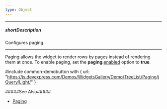 ```yaml
---
type: Object
---
```

---
##### shortDescription
Configures paging.

---
Paging allows the widget to render rows by pages instead of rendering them at once. To enable paging, set the **paging**.[enabled](/api-reference/10%20UI%20Widgets/dxTreeList/1%20Configuration/paging/enabled.md '{basewidgetpath}/Configuration/paging/#enabled') option to **true**.

#include common-demobutton with {
    url: "https://js.devexpress.com/Demos/WidgetsGallery/Demo/TreeList/Paging/jQuery/Light/"
}

#####See Also#####
- [Paging](/concepts/05%20Widgets/TreeList/35%20Paging '/Documentation/Guide/Widgets/TreeList/Paging/')